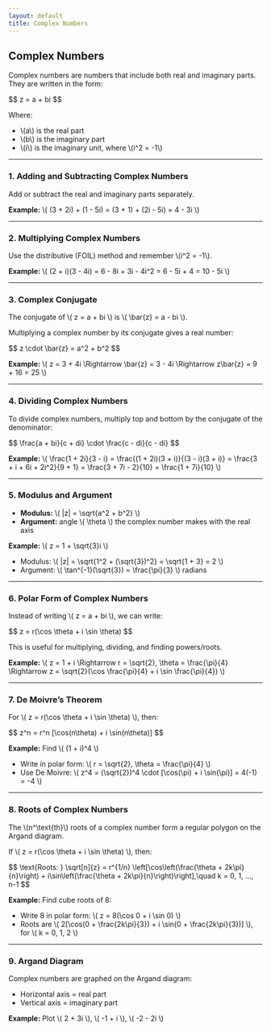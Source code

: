 ```yaml
---
layout: default
title: Complex Numbers
---
```


<div>
  <h2>Complex Numbers</h2>

  <p>Complex numbers are numbers that include both real and imaginary parts. They are written in the form:</p>
  <div>$$
  z = a + bi
  $$</div>
  <p>Where:</p>
  <ul>
    <li>\(a\) is the real part</li>
    <li>\(b\) is the imaginary part</li>
    <li>\(i\) is the imaginary unit, where \(i^2 = -1\)</li>
  </ul>

  <hr>

  <h3>1. Adding and Subtracting Complex Numbers</h3>
  <p>Add or subtract the real and imaginary parts separately.</p>

  <p><strong>Example:</strong> \( (3 + 2i) + (1 - 5i) = (3 + 1) + (2i - 5i) = 4 - 3i \)</p>

  <hr>

  <h3>2. Multiplying Complex Numbers</h3>
  <p>Use the distributive (FOIL) method and remember \(i^2 = -1\).</p>

  <p><strong>Example:</strong> \( (2 + i)(3 - 4i) = 6 - 8i + 3i - 4i^2 = 6 - 5i + 4 = 10 - 5i \)</p>

  <hr>

  <h3>3. Complex Conjugate</h3>
  <p>The conjugate of \( z = a + bi \) is \( \bar{z} = a - bi \).</p>
  <p>Multiplying a complex number by its conjugate gives a real number:</p>
  <div>$$
  z \cdot \bar{z} = a^2 + b^2
  $$</div>

  <p><strong>Example:</strong> \( z = 3 + 4i \Rightarrow \bar{z} = 3 - 4i \Rightarrow z\bar{z} = 9 + 16 = 25 \)</p>

  <hr>

  <h3>4. Dividing Complex Numbers</h3>
  <p>To divide complex numbers, multiply top and bottom by the conjugate of the denominator:</p>
  <div>$$
  \frac{a + bi}{c + di} \cdot \frac{c - di}{c - di}
  $$</div>

  <p><strong>Example:</strong> \( \frac{1 + 2i}{3 - i} = \frac{(1 + 2i)(3 + i)}{(3 - i)(3 + i)} = \frac{3 + i + 6i + 2i^2}{9 + 1} = \frac{3 + 7i - 2}{10} = \frac{1 + 7i}{10} \)</p>

  <hr>

  <h3>5. Modulus and Argument</h3>
  <ul>
    <li><strong>Modulus:</strong> \( |z| = \sqrt{a^2 + b^2} \)</li>
    <li><strong>Argument:</strong> angle \( \theta \) the complex number makes with the real axis</li>
  </ul>

  <p><strong>Example:</strong> \( z = 1 + \sqrt{3}i \)</p>
  <ul>
    <li>Modulus: \( |z| = \sqrt{1^2 + (\sqrt{3})^2} = \sqrt{1 + 3} = 2 \)</li>
    <li>Argument: \( \tan^{-1}(\sqrt{3}) = \frac{\pi}{3} \) radians</li>
  </ul>

  <hr>

  <h3>6. Polar Form of Complex Numbers</h3>
  <p>Instead of writing \( z = a + bi \), we can write:</p>
  <div>$$
  z = r(\cos \theta + i \sin \theta)
  $$</div>
  <p>This is useful for multiplying, dividing, and finding powers/roots.</p>

  <p><strong>Example:</strong> \( z = 1 + i \Rightarrow r = \sqrt{2}, \theta = \frac{\pi}{4} \Rightarrow z = \sqrt{2}(\cos \frac{\pi}{4} + i \sin \frac{\pi}{4}) \)</p>

  <hr>

  <h3>7. De Moivre’s Theorem</h3>
  <p>For \( z = r(\cos \theta + i \sin \theta) \), then:</p>
  <div>$$
  z^n = r^n [\cos(n\theta) + i \sin(n\theta)]
  $$</div>

  <p><strong>Example:</strong> Find \( (1 + i)^4 \)</p>
  <ul>
    <li>Write in polar form: \( r = \sqrt{2}, \theta = \frac{\pi}{4} \)</li>
    <li>Use De Moivre: \( z^4 = (\sqrt{2})^4 \cdot [\cos(\pi) + i \sin(\pi)] = 4(-1) = -4 \)</li>
  </ul>

  <hr>

  <h3>8. Roots of Complex Numbers</h3>
  <p>The \(n^\text{th}\) roots of a complex number form a regular polygon on the Argand diagram.</p>
  <p>If \( z = r(\cos \theta + i \sin \theta) \), then:</p>
  <div>$$
  \text{Roots: } \sqrt[n]{z} = r^{1/n} \left[\cos\left(\frac{\theta + 2k\pi}{n}\right) + i\sin\left(\frac{\theta + 2k\pi}{n}\right)\right],\quad k = 0, 1, ..., n-1
  $$</div>

  <p><strong>Example:</strong> Find cube roots of 8:</p>
  <ul>
    <li>Write 8 in polar form: \( z = 8(\cos 0 + i \sin 0) \)</li>
    <li>Roots are \( 2[\cos(0 + \frac{2k\pi}{3}) + i \sin(0 + \frac{2k\pi}{3})] \), for \( k = 0, 1, 2 \)</li>
  </ul>

  <hr>

  <h3>9. Argand Diagram</h3>
  <p>Complex numbers are graphed on the Argand diagram:</p>
  <ul>
    <li>Horizontal axis = real part</li>
    <li>Vertical axis = imaginary part</li>
  </ul>

  <p><strong>Example:</strong> Plot \( 2 + 3i \), \( -1 + i \), \( -2 - 2i \)</p>

</div>
